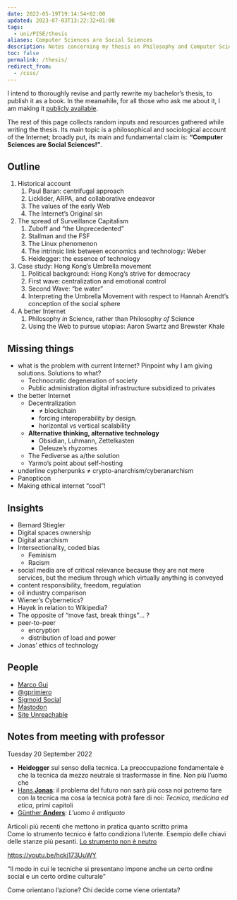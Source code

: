 ```yaml
---
date: 2022-05-19T19:14:54+02:00
updated: 2023-07-03T13:22:32+01:00
tags:
  - uni/PISE/thesis
aliases: Computer Sciences are Social Sciences
description: Notes concerning my thesis on Philosophy and Computer Sciences
toc: false
permalink: /thesis/
redirect_from:
  - /csss/
---
```

I intend to thoroughly revise and partly rewrite my bachelor’s thesis, to publish it as a book. In the meanwhile, for all those who ask me about it, I am making it [publicly available](https://tommi.space/Computer%20Sciences%20are%20Social%20Sciences%20%E2%80%94%20Tommaso%20Marmo%E2%80%99s%20bachelor%20thesis.pdf).

The rest of this page collects random inputs and resources gathered while writing the thesis. Its main topic is a philosophical and sociological account of the Internet; broadly put, its main and fundamental claim is: **<q>Computer Sciences are Social Sciences!</q>**.

## Outline

1. Historical account
	1. Paul Baran: centrifugal approach
	2. Licklider, ARPA, and collaborative endeavor
	3. The values of the early Web
	4. The Internet’s Original sin
2. The spread of Surveillance Capitalism
	1. Zuboff and <q>the Unprecedented</q>
	2. Stallman and the FSF
	3. The Linux phenomenon
	4. The intrinsic link between economics and technology: Weber
	5. Heidegger: the essence of technology
3. Case study: Hong Kong’s Umbrella movement
	1. Political background: Hong Kong’s strive for democracy
	2. First wave: centralization and emotional control
	3. Second Wave: <q>be water</q>
	4. Interpreting the Umbrella Movement with respect to Hannah Arendt’s conception of the social sphere
4. A better Internet
	1. Philosophy *in* Science, rather than Philosophy *of* Science
	2. Using the Web to pursue utopias: Aaron Swartz and Brewster Khale

## Missing things

- what is the problem with current Internet? Pinpoint why I am giving solutions. Solutions to what?
	- Technocratic degeneration of society
	- Public administration digital infrastructure subsidized to privates
- the better Internet
	- Decentralization
		- ≠ blockchain
		- forcing interoperability by design.
		- horizontal vs vertical scalability
	- **Alternative thinking, alternative technology**
		- Obsidian, Luhmann, Zettelkasten
		- Deleuze’s rhyzomes
	- The Fediverse as a/the solution
	- Yarmo’s point about self-hosting
- underline cypherpunks ≠ crypto-anarchism/cyberanarchism
- Panopticon
- Making ethical internet “cool”!

## Insights

- Bernard Stiegler
- Digital spaces ownership
- Digital anarchism
- Intersectionality, coded bias
	- Feminism
	- Racism
- social media are of critical relevance because they are not mere services, but the medium through which virtually anything is conveyed
- content responsibility, freedom, regulation
- oil industry comparison
- Wiener’s Cybernetics?
- Hayek in relation to Wikipedia?
- The opposite of <q>move fast, break things</q>… ?
- peer-to-peer
	- encryption
	- distribution of load and power
- Jonas’ ethics of technology

## People

- [Marco Gui](https://www.unimib.it/marco-gui 'Prof. Marco Gui - Università Milano Bicocca')
- [@gprimiero](https://scholar.social/@gprimiero)
- [Sigmoid Social](https://sigmoid.social/@sethlazar)
- [Mastodon](https://mastodon.social/@ethicistforhire)
- [Site Unreachable](https://mastodon.social/@ShannonVallor)

## Notes from meeting with professor

<p class='date'><time datetime='2022-09-20T09:49:02+02:00'>Tuesday 20 September 2022</time></p>

- **Heidegger** sul senso della tecnica. La preoccupazione fondamentale è che la tecnica da mezzo neutrale si trasformasse in fine. Non più l’uomo che
- [Hans **Jonas**](https://en.wikipedia.org/wiki/Hans_Jonas): il problema del futuro non sarà più cosa noi potremo fare con la tecnica ma cosa la tecnica potrà fare di noi: <cite>Tecnica, medicina ed etica</cite>, primi capitoli
- [Günther **Anders**](https://en.wikipedia.org/wiki/G%C3%BCnther_Anders): <cite>L’uomo è antiquato</cite>

Articoli più recenti che mettono in pratica quanto scritto prima  
Come lo strumento tecnico è fatto condiziona l’utente. Esempio delle chiavi delle stanze più pesanti. <u>Lo strumento non è neutro</u>

https://youtu.be/hckj173UuWY

<q>Il modo in cui le tecniche si presentano impone anche un certo ordine social e un certo ordine culturale</q>

Come orientano l’azione? Chi decide come viene orientata?
